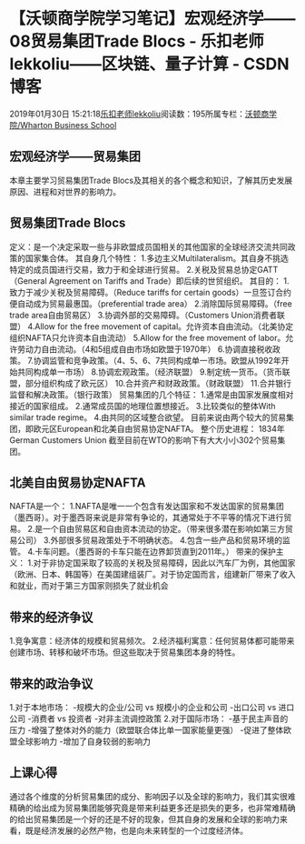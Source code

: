 
# 【沃顿商学院学习笔记】宏观经济学——08贸易集团Trade Blocs - 乐扣老师lekkoliu——区块链、量子计算 - CSDN博客

2019年01月30日 15:21:18[乐扣老师lekkoliu](https://me.csdn.net/lsttoy)阅读数：195所属专栏：[沃顿商学院/Wharton Business School](https://blog.csdn.net/column/details/33347.html)



## 宏观经济学——贸易集团
本章主要学习贸易集团Trade Blocs及其相关的各个概念和知识，了解其历史发展原因、进程和对世界的影响力。
## 贸易集团Trade Blocs
定义：是一个决定采取一些与非欧盟成员国相关的其他国家的全球经济交流共同政策的国家集合体。
其自身几个特性：
1.多边主义Multilateralism。其自身不挑选特定的成员国进行交易，致力于和全球进行贸易。
2.关税及贸易总协定GATT（General Agreement on Tariffs and Trade）即后续的世贸组织。
其目的：
1.致力于减少关税及贸易障碍。（Reduce tariffs for certain goods）一旦签订合约便自动成为贸易最惠国。（preferential trade area）
2.消除国际贸易障碍。（free trade area自由贸易区）
3.协调外部的交易障碍。（Customers Union消费者联盟）
4.Allow for the free movement of capital。允许资本自由流动。（北美协定组织NAFTA只允许资本自由流动）
5.Allow for the free movement of labor。允许劳动力自由流动。（4和5组成自由市场如欧盟于1970年）
6.协调直接税收政策。
7.协调监管和竞争政策。（4、5、6、7共同构成单一市场。欧盟从1992年开始共同构成单一市场）
8.协调宏观政策。（经济联盟）
9.制定统一货币。（货币联盟，部分组织构成了欧元区）
10.合并资产和财政政策。（财政联盟）
11.合并银行监督和解决政策。（银行政策）
贸易集团的几个特征：
1.通常是由国家发展度相对接近的国家组成。
2.通常成员国的地理位置想接近。
3.比较类似的整体With similar trade regime。
4.由共同的区域整合欲望。
目前来说由两个较大的贸易集团，即欧元区European和北美自由贸易协定NAFTA。
整个历史进程：
1834年German Customers Union
截至目前在WTO的影响下有大大小小302个贸易集团。
## 北美自由贸易协定NAFTA
NAFTA是一个：
1.NAFTA是唯一一个包含有发达国家和不发达国家的贸易集团（墨西哥）。对于墨西哥来说是非常有争论的，其通常处于不平等的情况下进行贸易。
2.是一个自由贸易区和自由资本流动的协定。（带来很多潜在影响如第三方贸易公司）
3.外部很多贸易政策处于不明确状态。
4.包含一些产品和贸易环境的监管。
4.卡车问题。（墨西哥的卡车只能在边界卸货直到2011年。）
带来的保护主义：
1.对于非协定国采取了较高的关税及贸易障碍，因此以汽车厂为例，其他国家（欧洲、日本、韩国等）在美国建组装厂。对于协定国而言，组建新厂带来了收入和就业，而对于第三方国家则损失了就业机会
## 带来的经济争议
1.竞争寓意：经济体的规模和贸易频次。
2.经济福利寓意：任何贸易体都可能带来创建市场、转移和破坏市场。但这些取决于贸易集团本身的特性。
## 带来的政治争议
1.对于本地市场：
-规模大的企业/公司 vs 规模小的企业和公司
-出口公司 vs 进口公司
-消费者 vs 投资者
-对非主流调控政策
2.对于国际市场：
-基于民主声音的压力
-增强了整体对外的能力（欧盟联合体比单一国家能量更强）
-促进了整体欧盟全球影响力
-增加了自身较弱的影响力
## 上课心得
通过各个维度的分析贸易集团的成分、影响因子以及全球的影响力，我们其实很难精确的给出成为贸易集团能够究竟是带来利益更多还是损失的更多，也非常难精确的给出贸易集团是一个好的还是不好的现象，但其自身的发展和全球的影响力来看，既是经济发展的必然产物，也是向未来转型的一个过度经济体。

